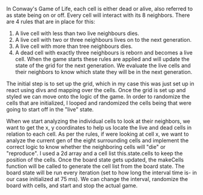 In Conway's Game of Life, each cell is either dead or alive, also referred to as state being on or off. Every cell will interact with its 8 neighbors. 
There are 4 rules that are in place for this:
1. A live cell with less than two live neighbours dies.
2. A live cell with two or three neighbours lives on to the next generation.
3. A live cell with more than tree neighbours dies.
4. A dead cell with exactly three neighbours is reborn and becomes a live cell.
When the game starts these rules are applied and will update the state of the grid for the next generation. We evaluate the live cells and their neighbors to know which state they will be in the next generation.

The initial step is to set up the grid, which in my case this was just set up in react using divs and mapping over the cells. Once the grid is set up and styled we can move onto the logic of the game. In order to randomize the cells that are initialized, I looped and randomized the cells being that were going to start off in the "live" state.

When we start analyzing the individual cells to look at their neighbors, we want to get the x, y coordinates to help us locate the live and dead cells in relation to each cell. As per the rules, if were looking at cell x, we want to analyze the current gen of the eight surrounding cells and implement the correct logic to know whether the neighboring cells will "die" or "reproduce".  I used a 2d array and a cell list this.state.cells to keep the position of the cells. Once the board state gets updated, the makeCells function will be called to generate the cell list from the board state. The board state will be run every iteration (set to how long the interval time is- in our case initialized at 75 ms).
We can change the interval, randomize the board with cells, and start and stop the actual game. 



